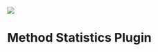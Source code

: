 ![](https://github.com/bbrockbernd/method_statistics/workflows/badges/master)
# Method Statistics Plugin
